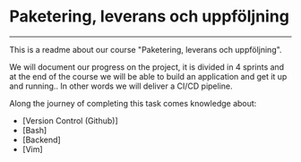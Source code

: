 # Paketering, leverans och uppföljning

---

This is a readme about our course "Paketering, leverans och uppföljning".


We will document our progress on the project, it is divided in 4 sprints and at the end of the course we will be able to build an application and get it up and running.. 
In other words we will deliver a CI/CD pipeline.


Along the journey of completing this task comes knowledge about:  


* [Version Control (Github)]
* [Bash]
* [Backend]
* [Vim]

